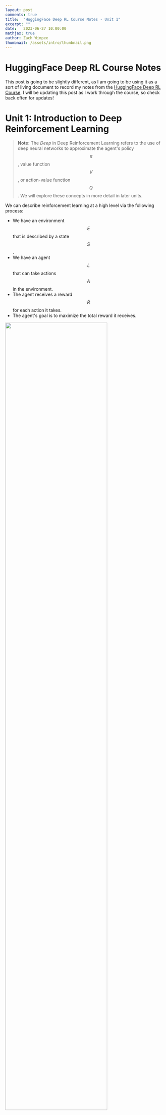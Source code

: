 ```yaml
---
layout: post
comments: true
title:  "HuggingFace Deep RL Course Notes - Unit 1"
excerpt: ""
date:   2023-06-27 10:00:00
mathjax: true
author: Zach Wimpee
thumbnail: /assets/intro/thumbnail.png
---
```


# HuggingFace Deep RL Course Notes
This post is going to be slightly different, as I am going to be using it as a sort of living document to record my notes from the [HuggingFace Deep RL Course](https://huggingface.co/course/chapter1). I will be updating this post as I work through the course, so check back often for updates!

# Unit 1: Introduction to Deep Reinforcement Learning

> **Note:** The *Deep* in Deep Reinforcement Learning refers to the use of deep neural networks to approximate the agent's policy $$ \pi $$, value function $$ V $$, or action-value function $$ Q $$. We will explore these concepts in more detail in later units.

We can describe reinforcement learning at a high level via the following process:
- We have an environment $$ E $$ that is described by a state $$ S $$.
- We have an agent $$ L $$ that can take actions $$ A $$ in the environment.
- The agent receives a reward $$ R $$ for each action it takes.
- The agent's goal is to maximize the total reward it receives.

<div class="imgcap_noborder" align="left">
<img src="/assets/rl-process.jpg" width="80%">
<div>


More formally, we can say that an agent first receives an observation $$ s_0 $$ from the environment. The agent then takes an action $$ a_0 $$ based on the observation $$ s_0 $$. The environment then transitions to a new state $$ s_1 $$ and returns a reward $$ r_1 $$ to the agent. This process repeats until the agent reaches a terminal state.



We can further formalize this even further with the following definitions:

## Definitions

### Environment
An environment $$ E $$ is a function that maps states to rewards:

$$
E: S \rightarrow R
$$

and is described by a state $$ s_t $$ at time $$ t $$:

$$
s_t \in S
$$

That is, given some state $$ s_t $$, the environment $$ E $$ will return a reward $$ r_t $$. The environment also transitions to a new state $$ s_{t+1} $$. This reward and observations about the new state are then provided to the agent, $$ L $$.

### Agent
An agent $$ L $$ is an entity that exists within and interacts with the environment $$ E $$. Roughly speaking, the agent $$ L $$ is the entity that is trying to solve the RL problem. The agent $$ L $$ is described by a policy $$ \pi $$ and takes actions $$ a_t $$ in the environment $$ E $$. 

More formally, the agent is described by a policy $$ \pi $$ that maps states to actions:

$$
L: S \rightarrow A
$$

That is, given some observation about the current state $$ s_t $$, the agent $$ L $$ will return an action $$ a_t $$. This choice is determined by the agent's policy $$ \pi $$.


### Policy
A policy $$ \pi $$ is a function that maps states to actions:

$$
\pi: S \rightarrow A
$$

That is, given some observation about the current state $$ s_t $$, the policy $$ \pi $$ will return an action $$ a_t $$. This choice is determined by the agent's policy $$ \pi $$.

<div class="imgcap_noborder">
<img src="/assets/policy.jpg" width="500">
<div>

### Reward
A reward $$r_t$$ is a scalar value that the agent receives after taking an action $$ a_t $$:

$$
r_t \in R
$$

That is, given some action $$ a_t $$, the agent $$ L $$ will receive a reward $$ r_t $$ from the environment $$ E $$.

### Return
The return $$ R_t $$ is the sum of the rewards that the agent receives after taking an action $$ a_t $$:
$$
R_t = r_t + r_{t+1} + r_{t+2} + \cdots
$$

That is, given some action $$ a_t $$, the agent $$ L $$ will receive a reward $$ r_t $$ from the environment $$ E $$. The agent will then take another action $$ a_{t+1} $$ and receive a reward $$ r_{t+1} $$ from the environment $$ E $$. This process repeats until the agent reaches a terminal state. The return at a given time $$ R_t $$ is the sum of all of these rewards up to that point.

### Discounted Return
The discounted return $$ G_t $$ is the sum of the rewards that the agent receives after taking an action $$ a_t $$, but with each reward discounted by a factor $$ \gamma $$:

$$
G_t = r_t + \gamma r_{t+1} + \gamma^2 r_{t+2} + \cdots
$$

That is, given some action $$ a_t $$, the agent $$ L $$ will receive a reward $$ r_t $$ from the environment $$ E $$. The agent will then take another action $$ a_{t+1} $$ and receive a reward $$ r_{t+1} $$ from the environment $$ E $$. This process repeats until the agent reaches a terminal state. The return at a given time $$R_t$$ is the sum of all of these rewards up to that point, but with each reward discounted by a factor $$ \gamma $$. This ensures that the more highly probable, early rewards are weighted more heavily than the less probable, later rewards, with respect to the final total return.

This idea is a little bit tricky, so we can take a look at the following figure to get a better intuition for why this needs to be done:

<div class="imgcap_noborder">
<img src="/assets/rewards_3.jpg" width="500">
</div>

In this figure, we see that our agent (the mouse) has an advesary (the cat). The cat is intially positioned in the top left corner of the grid, and the mouse is positioned in the bottom middle tile. The mouse's goal is to maximize the amount of cheese it can eat over a given interval before one of the following two events occur:

- The mouse eats all of the cheese
- The cat eats the mouse

The cheese positioned closer to the mouse will need to be weighted higher than the cheese further away, because otherwise our policy might end up causing our agent to get eaten by the cat. This is because the agent will be more likely to get eaten by the cat than it is to eat the cheese further away. This is why we need to discount the rewards that are further away from the agent.

## RL-Problem: Finding the Optimal Policy
We can now describe the RL problem as finding the optimal policy $$ \pi^* $$ that maximizes the return $$ R_t $$:
$$
\pi^* = \underset{\pi}{\text{argmax}} \sum_{t=0}^{\infty} R_t
$$

There are two main approaches to solving this problem:
- Value-based methods
- Policy-based methods

<div class="imgcap_noborder">
<img src="/assets/two-approaches.jpg" width="500">
</div>

### Value-Based Methods
Value-based methods attempt to find the optimal policy $$ \pi^* $$ by finding the optimal value function $$ V^* $$:
$$
V^* = \underset{\pi}{\text{argmax}} \sum_{t=0}^{\infty} R_t
$$

We will explore value-based methods in more detail in the next chapter.

### Policy-Based Methods
Policy-based methods attempt to find the optimal policy $$ \pi^* $$ directly:
$$
\pi^* = \underset{\pi}{\text{argmax}} \sum_{t=0}^{\infty} R_t
$$

We will explore policy-based methods in more detail in later chapters, but for now we can say that policy-based methods are typically more sample efficient than value-based methods, and have become increasingly popular in recent years given the advancements in deep learning algorithms and capabilities empowered by powerful GPUs.


## Summary
Returning back to what we introduced at the beginning of this unit, we can describe reinforcement learning as the following process:
- We have an environment $$ E $$ that is described by a state $$ S $$.
- We have an agent $$ L $$ that can take actions $$ A $$ in the environment.
- The agent receives a reward $$ R $$ for each action it takes, along with an observation about the new state.

We can state the goal of the agent as maximizing the total reward it receives.

That is, the agent's goal is to maximize the return $$ R_t $$:
$$
R_t = r_t + r_{t+1} + r_{t+2} + \cdots
$$

Therefore *our* goal will be to find the optimal polciy $$ \pi^* $$ that maximizes the return $$ R_t $$:
$$
\pi^* = \underset{\pi}{\text{argmax}} \sum_{t=0}^{\infty} R_t
$$

We can solve this problem using either value-based methods or policy-based methods.

In the next unit, we will explore value-based methods in more detail through the use of Q-Learning, a popular value-based method for solving RL problems.

#### References
- [HuggingFace Deep RL Course](https://huggingface.co/course/chapter1)